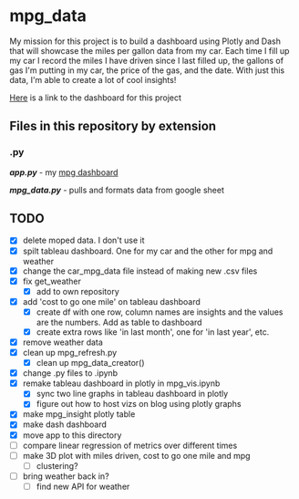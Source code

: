 # mpg_data

My mission for this project is to build a dashboard using Plotly and Dash that will showcase the miles per gallon data from my car. Each time I fill up my car I record the miles I have driven since I last filled up, the gallons of gas I'm putting in my car, the price of the gas, and the date. With just this data, I'm able to create a lot of cool insights!

[Here](https://tidbitstatistics-mpg-dash.herokuapp.com/) is a link to the dashboard for this project

## Files in this repository by extension

### .py

__*app.py*__ - my [mpg dashboard](https://tidbitstatistics-mpg-dash.herokuapp.com/)

__*mpg_data.py*__ - pulls and formats data from google sheet

## TODO

- [x] delete moped data. I don't use it
- [x] spilt tableau dashboard. One for my car and the other for mpg and weather
- [X] change the car_mpg_data file instead of making new .csv files
- [x] fix get_weather
  - [x] add to own repository
- [x] add 'cost to go one mile' on tableau dashboard
  - [x] create df with one row, column names are insights and the values are the numbers. Add as table to dashboard
  - [x] create extra rows like 'in last month', one for 'in last year', etc.
- [x] remove weather data
- [x] clean up mpg_refresh.py
  - [x] clean up mpg_data_creator()
- [x] change .py files to .ipynb
- [x] remake tableau dashboard in plotly in mpg_vis.ipynb
  - [x] sync two line graphs in tableau dashboard in plotly
  - [x] figure out how to host vizs on blog using plotly graphs
- [x] make mpg_insight plotly table
- [x] make dash dashboard
- [x] move app to this directory
- [ ] compare linear regression of metrics over different times
- [ ] make 3D plot with miles driven, cost to go one mile and mpg
  - [ ] clustering?
- [ ] bring weather back in?
  - [ ] find new API for weather
